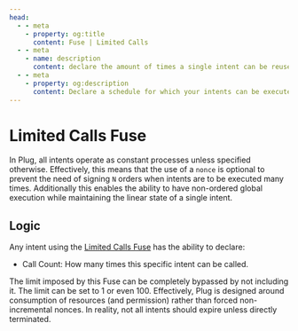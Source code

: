```yaml
---
head:
  - - meta
    - property: og:title
      content: Fuse | Limited Calls
  - - meta
    - name: description
      content: declare the amount of times a single intent can be reused.
  - - meta
    - property: og:description
      content: Declare a schedule for which your intents can be executed on.
---
```


# Limited Calls Fuse

In Plug, all intents operate as constant processes unless specified otherwise. Effectively, this means that the use of a `nonce` is optional to prevent the need of signing `N` orders when intents are to be executed many times. Additionally this enables the ability to have non-ordered global execution while maintaining the linear state of a single intent.

## Logic

Any intent using the [Limited Calls Fuse](/instances/fuse/limited-calls) has the ability to declare:

- Call Count: How many times this specific intent can be called.

The limit imposed by this Fuse can be completely bypassed by not including it. The limit can be set to 1 or even 100. Effectively, Plug is designed around consumption of resources (and permission) rather than forced non-incremental nonces. In reality, not all intents should expire unless directly terminated.
